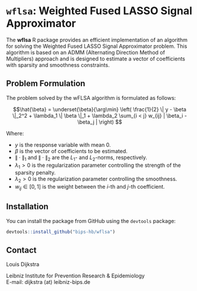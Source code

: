 # `wflsa`: Weighted Fused LASSO Signal Approximator

The **wflsa** R package provides an efficient implementation of an algorithm for solving the Weighted Fused LASSO Signal Approximator problem. This algorithm is based on an ADMM (Alternating Direction Method of Multipliers) approach and is designed to estimate a vector of coefficients with sparsity and smoothness constraints.

## Problem Formulation

The problem solved by the wFLSA algorithm is formulated as follows:

```math 
\hat{\beta} = \underset{\beta}{\arg\min} \left( \frac{1}{2} \| y - \beta \|_2^2 + \lambda_1 \| \beta \|_1 + \lambda_2 \sum_{i < j} w_{ij} | \beta_i - \beta_j | \right) 
```

Where:
- $y$ is the response variable with mean 0.
- $\beta$ is the vector of coefficients to be estimated.
- $\| \cdot \|_1$ and $\| \cdot \|_2$ are the $L_1$- and $L_2$-norms, respectively.
- $\lambda_1 > 0$ is the regularization parameter controlling the strength of the sparsity penalty.
- $\lambda_2 > 0$ is the regularization parameter controlling the smoothness.
- $w_{ij} \in [0,1]$ is the weight between the $i$-th and $j$-th coefficient.

## Installation

You can install the package from GitHub using the `devtools` package:

```R
devtools::install_github("bips-hb/wflsa")
```
## Contact

Louis Dijkstra

Leibniz Institute for Prevention Research & Epidemiology  
E-mail: dijkstra (at) leibniz-bips.de